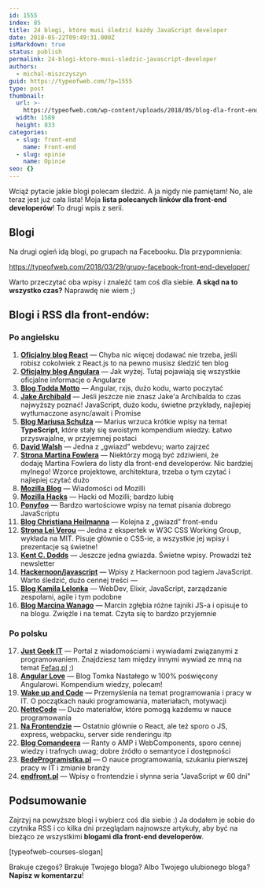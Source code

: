 ```yaml
---
id: 1555
index: 85
title: 24 blogi, które musi śledzić każdy JavaScript developer
date: 2018-05-22T09:49:31.000Z
isMarkdown: true
status: publish
permalink: 24-blogi-ktore-musi-sledzic-javascript-developer
authors:
  - michal-miszczyszyn
guid: https://typeofweb.com/?p=1555
type: post
thumbnail:
  url: >-
    https://typeofweb.com/wp-content/uploads/2018/05/blog-dla-front-end-developerow.jpeg
  width: 1589
  height: 833
categories:
  - slug: front-end
    name: Front-end
  - slug: opinie
    name: Opinie
seo: {}
---
```


Wciąż pytacie jakie blogi polecam śledzić. A ja nigdy nie pamiętam! No, ale teraz jest już cała lista! Moja **lista polecanych linków dla front-end developerów**! To drugi wpis z serii.

<!--more-->

## Blogi

Na drugi ogień idą blogi, po grupach na Facebooku. Dla przypomnienia:

https://typeofweb.com/2018/03/29/grupy-facebook-front-end-developer/

Warto przeczytać oba wpisy i znaleźć tam coś dla siebie. **A skąd na to wszystko czas?** Naprawdę nie wiem ;)

## Blogi i RSS dla front-endów:

### Po angielsku

<ol>
  <li><strong><a href="https://reactjs.org/blog/">Oficjalny blog React</a></strong> — Chyba nic więcej dodawać nie trzeba, jeśli robisz cokolwiek z React.js to na pewno musisz śledzić ten blog</li>
  <li><strong><a href="https://blog.angular.io">Oficjalny blog Angulara</a></strong> — Jak wyżej. Tutaj pojawiają się wszystkie oficjalne informacje o Angularze</li>
  <li><strong><a href="https://toddmotto.com">Blog Todda Motto</a></strong> — Angular, rxjs, dużo kodu, warto poczytać</li>
  <li><strong><a href="https://jakearchibald.com">Jake Archibald</a></strong> — Jeśli jeszcze nie znasz Jake'a Archibalda to czas najwyższy poznać! JavaScript, dużo kodu, świetne przykłady, najlepiej wytłumaczone async/await i Promise</li>
  <li><strong><a href="https://blog.mariusschulz.com/">Blog Mariusa Schulza</a></strong> — Marius wrzuca krótkie wpisy na temat <strong>TypeScript</strong>, które stały się swoistym kompendium wiedzy. Łatwo przyswajalne, w przyjemnej postaci</li>
  <li><strong><a href="https://davidwalsh.name">David Walsh</a></strong> — Jedna z „gwiazd” webdevu; warto zajrzeć</li>
  <li><strong><a href="https://martinfowler.com">Strona Martina Fowlera</a></strong> — Niektórzy mogą być zdziwieni, że dodaję Martina Fowlera do listy dla front-end developerów. Nic bardziej mylnego! Wzorce projektowe, architektura, trzeba o tym czytać i najlepiej czytać dużo</li>
  <li><strong><a href="https://blog.mozilla.org">Mozilla Blog</a></strong> — Wiadomości od Mozilli</li>
  <li><strong><a href="https://hacks.mozilla.org">Mozilla Hacks</a></strong> — Hacki od Mozilli; bardzo lubię</li>
  <li><strong><a href="https://ponyfoo.com">Ponyfoo</a></strong> — Bardzo wartościowe wpisy na temat pisania dobrego JavaScriptu</li>
  <li><strong><a href="https://christianheilmann.com">Blog Christiana Heilmanna</a></strong> — Kolejna z „gwiazd” front-endu</li>
  <li><strong><a href="http://lea.verou.me">Strona Lei Verou</a></strong> — Jedna z ekspertek w W3C CSS Working Group, wykłada na MIT. Pisuje głównie o CSS-ie, a wszystkie jej wpisy i prezentacje są świetne!</li>
  <li><strong><a href="https://blog.kentcdodds.com">Kent C. Dodds</a></strong> — Jeszcze jedna gwiazda. Świetne wpisy. Prowadzi też newsletter</li>
  <li><strong><a href="https://hackernoon.com/javascript/home">Hackernoon/javascript</a></strong> — Wpisy z Hackernoon pod tagiem JavaScript. Warto śledzić, dużo cennej treści —
  <li><strong><a href="https://blog.lelonek.me">Blog Kamila Lelonka</a></strong> — WebDev, Elixir, JavaScript, zarządzanie zespołami, agile i tym podobne</li>
  <li><strong><a href="https://wanago.io">Blog Marcina Wanago</a></strong> — Marcin zgłębia różne tajniki JS-a i opisuje to na blogu. Zwięźle i na temat. Czyta się to bardzo przyjemnie</li>
</ol>

### Po polsku

<ol start="17">
  <li><strong><a href="https://geek.justjoin.it">Just Geek IT</a></strong> — Portal z wiadomościami i wywiadami związanymi z programowaniem. Znajdziesz tam między innymi wywiad ze mną na temat <a href="https://fefaq.pl/">Fefaq.pl</a> ;)</li>
  <li><strong><a href="http://www.angular.love">Angular Love</a></strong> — Blog Tomka Nastałego w 100% poświęcony Angularowi. Kompendium wiedzy, polecam!</li>
  <li><strong><a href="http://www.wakeupandcode.pl">Wake up and Code</a></strong> — Przemyślenia na temat programowania i pracy w IT. O początkach nauki programowania, materiałach, motywacji</li>
  <li><strong><a href="https://www.nettecode.com">NetteCode</a></strong> — Dużo materiałów, które pomogą każdemu w nauce programowania</li>
  <li><strong><a href="https://www.nafrontendzie.pl/">Na Frontendzie</a></strong> — Ostatnio głównie o React, ale też sporo o JS, express, webpacku, server side renderingu itp</li>
  <li><strong><a href="https://blog.comandeer.pl">Blog Comandeera</a></strong> — Ranty o AMP i WebComponents, sporo cennej wiedzy i trafnych uwag; dobre źródło o semantyce i dostępności</li>
  <li><strong><a href="http://bedeprogramistka.pl/blog/">BedeProgramistka.pl</a></strong> — O nauce programowania, szukaniu pierwszej pracy w IT i zmianie branży</li>
  <li><strong><a href="https://www.endfront.pl">endfront.pl</a></strong> — Wpisy o frontendzie i słynna seria "JavaScript w 60 dni"</li>
</ol>

## Podsumowanie

Zajrzyj na powyższe blogi i wybierz coś dla siebie :) Ja dodałem je sobie do czytnika RSS i co kilka dni przeglądam najnowsze artykuły, aby być na bieżąco ze wszystkimi **blogami dla front-end developerów**.

[typeofweb-courses-slogan]

Brakuje czegoś? Brakuje Twojego bloga? Albo Twojego ulubionego bloga? **Napisz w komentarzu**!
